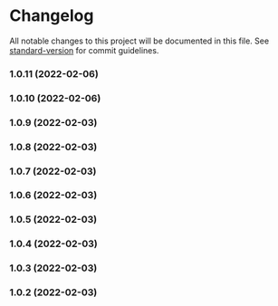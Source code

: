 # Changelog

All notable changes to this project will be documented in this file. See [standard-version](https://github.com/conventional-changelog/standard-version) for commit guidelines.

### 1.0.11 (2022-02-06)

### 1.0.10 (2022-02-06)

### 1.0.9 (2022-02-03)

### 1.0.8 (2022-02-03)

### 1.0.7 (2022-02-03)

### 1.0.6 (2022-02-03)

### 1.0.5 (2022-02-03)

### 1.0.4 (2022-02-03)

### 1.0.3 (2022-02-03)

### 1.0.2 (2022-02-03)
